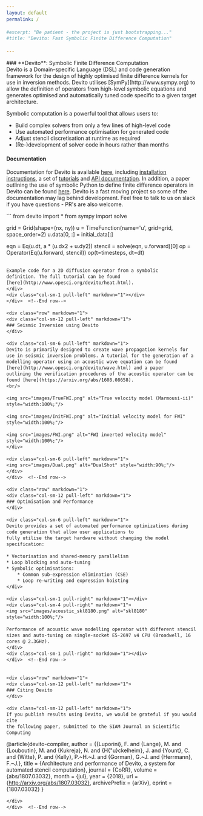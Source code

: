 ```yaml
---
layout: default
permalink: /

#excerpt: "Be patient - the project is just bootstrapping..."
#title: "Devito: Fast Symbolic Finite Difference Computation"

---
```


<div class="row" markdown="1">
<div class="col-sm-12 pull-left" markdown="1">
### **Devito**: Symbolic Finite Difference Computation
</div>

<div class="col-sm-6 pull-left" markdown="1">
Devito is a Domain-specific Language (DSL) and code
generation framework for the design of highly optimised finite
difference kernels for use in inversion methods. Devito utilises
[SymPy](http://www.sympy.org) to allow the definition of operators from
high-level symbolic equations and generates optimised and
automatically tuned code specific to a given target architecture.

Symbolic computation is a powerful tool that allows users to:

* Build complex solvers from only a few lines of high-level code
* Use automated performance optimisation for generated code
* Adjust stencil discretisation at runtime as required
* (Re-)development of solver code in hours rather than months

#### **Documentation**

Documentation for Devito is available
[here](http://www.opesci.org/devito/index.html), including [installation
instructions](http://www.opesci.org/devito/download.html), a set of
[tutorials](http://www.opesci.org/devito/tutorials.html) and [API
documentation](http://www.opesci.org/devito/devito.html).  In addition, a paper
outlining the use of symbolic Python to define finite difference operators in
Devito can be found [here](https://arxiv.org/abs/1609.03361).  Devito is a fast
moving project so some of the documentation may lag behind development. Feel
free to talk to us on slack if you have questions - PR's are also welcome.

</div>

<div class="col-sm-1 pull-left" markdown="1"></div>
<div class="col-sm-4 pull-left" markdown="1">
```
from devito import *
from sympy import solve

grid = Grid(shape=(nx, ny))
u = TimeFunction(name='u', grid=grid,
                 space_order=2)
u.data[0, :] = initial_data[:]

eqn = Eq(u.dt, a * (u.dx2 + u.dy2))
stencil = solve(eqn, u.forward)[0]
op = Operator(Eq(u.forward, stencil))
op(t=timesteps, dt=dt)
```

Example code for a 2D diffusion operator from a symbolic
definition. The full tutorial can be found
[here](http://www.opesci.org/devito/heat.html).
</div>
<div class="col-sm-1 pull-left" markdown="1"></div>
</div>  <!--End row-->

<div class="row" markdown="1">
<div class="col-sm-12 pull-left" markdown="1">
### Seismic Inversion using Devito
</div>

<div class="col-sm-6 pull-left" markdown="1">
Devito is primarily designed to create wave propagation kernels for
use in seismic inversion problems. A tutorial for the generation of a
modelling operator using an acoustic wave equation can be found
[here](http://www.opesci.org/devito/wave.html) and a paper
outlining the verification procedures of the acoustic operator can be
found [here](https://arxiv.org/abs/1608.08658).
<br/>

<img src="images/TrueFWI.png" alt="True velocity model (Marmousi-ii)" style="width:100%;"/>

<img src="images/InitFWI.png" alt="Initial velocity model for FWI" style="width:100%;"/>

<img src="images/FWI.png" alt="FWI inverted velocity model" style="width:100%;"/>
</div>

<div class="col-sm-6 pull-left" markdown="1">
<img src="images/Dual.png" alt="DualShot" style="width:90%;"/>
</div>
</div>  <!--End row-->

<div class="row" markdown="1">
<div class="col-sm-12 pull-left" markdown="1">
### Optimisation and Performance
</div>

<div class="col-sm-6 pull-left" markdown="1">
Devito provides a set of automated performance optimizations during code generation that allow user applications to
fully utilise the target hardware without changing the model
specification:

* Vectorisation and shared-memory parallelism
* Loop blocking and auto-tuning
* Symbolic optimisations:
    * Common sub-expression elimination (CSE)
    * Loop re-writing and expression hoisting
</div>

<div class="col-sm-1 pull-right" markdown="1"></div>
<div class="col-sm-4 pull-right" markdown="1">
<img src="images/acoustic_skl8180.png" alt="skl8180" style="width:100%;"/>

Performance of acoustic wave modelling operator with different stencil
sizes and auto-tuning on single-socket E5-2697 v4 CPU (Broadwell, 16
cores @ 2.3GHz).
</div>
<div class="col-sm-1 pull-right" markdown="1"></div>
</div>  <!--End row-->


<div class="row" markdown="1">
<div class="col-sm-12 pull-left" markdown="1">
### Citing Devito
</div>

<div class="col-sm-12 pull-left" markdown="1">
If you publish results using Devito, we would be grateful if you would cite
the following paper, submitted to the SIAM Journal on Scientific Computing
```
@article{devito-compiler,
  author    = {{Luporini}, F. and {Lange}, M. and {Louboutin}, M. and {Kukreja}, N. and {H{\"u}ckelheim}, J. and {Yount}, C. and {Witte}, P. and {Kelly}, P.~H.~J. and {Gorman}, G.~J. and {Herrmann}, F.~J.},
  title     = {Architecture and performance of Devito, a system for automated stencil computation},
  journal   = {CoRR},
  volume    = {abs/1807.03032},
  month     = {jul},
  year      = {2018},
  url       = {http://arxiv.org/abs/1807.03032},
  archivePrefix = {arXiv},
  eprint    = {1807.03032}
}
```
</div>
</div>  <!--End row-->
